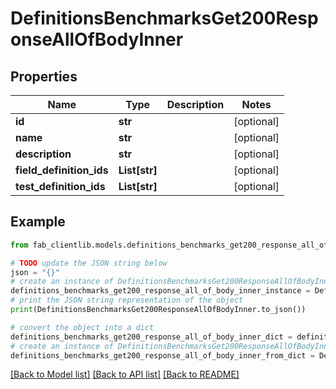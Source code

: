# DefinitionsBenchmarksGet200ResponseAllOfBodyInner


## Properties

Name | Type | Description | Notes
------------ | ------------- | ------------- | -------------
**id** | **str** |  | [optional] 
**name** | **str** |  | [optional] 
**description** | **str** |  | [optional] 
**field_definition_ids** | **List[str]** |  | [optional] 
**test_definition_ids** | **List[str]** |  | [optional] 

## Example

```python
from fab_clientlib.models.definitions_benchmarks_get200_response_all_of_body_inner import DefinitionsBenchmarksGet200ResponseAllOfBodyInner

# TODO update the JSON string below
json = "{}"
# create an instance of DefinitionsBenchmarksGet200ResponseAllOfBodyInner from a JSON string
definitions_benchmarks_get200_response_all_of_body_inner_instance = DefinitionsBenchmarksGet200ResponseAllOfBodyInner.from_json(json)
# print the JSON string representation of the object
print(DefinitionsBenchmarksGet200ResponseAllOfBodyInner.to_json())

# convert the object into a dict
definitions_benchmarks_get200_response_all_of_body_inner_dict = definitions_benchmarks_get200_response_all_of_body_inner_instance.to_dict()
# create an instance of DefinitionsBenchmarksGet200ResponseAllOfBodyInner from a dict
definitions_benchmarks_get200_response_all_of_body_inner_from_dict = DefinitionsBenchmarksGet200ResponseAllOfBodyInner.from_dict(definitions_benchmarks_get200_response_all_of_body_inner_dict)
```
[[Back to Model list]](../README.md#documentation-for-models) [[Back to API list]](../README.md#documentation-for-api-endpoints) [[Back to README]](../README.md)



